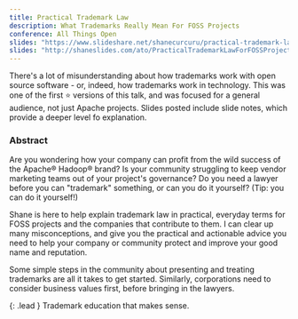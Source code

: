 ```yaml
---
title: Practical Trademark Law
description: What Trademarks Really Mean For FOSS Projects
conference: All Things Open
slides: "https://www.slideshare.net/shanecurcuru/practical-trademark-law-for-foss-projects"
slides: "http://shaneslides.com/ato/PracticalTrademarkLawForFOSSProjects-SCurcuru.pdf"
---
```


There's a lot of misunderstanding about how trademarks work with open source software - or, indeed, how trademarks work in technology.  This was one of the first :star: versions of this talk, and was focused for a general audience, not just Apache projects.  Slides posted include slide notes, which provide a deeper level fo explanation.

### Abstract

Are you wondering how your company can profit from the wild success of the Apache® Hadoop® brand? Is your community struggling to keep vendor marketing teams out of your project's governance? Do you need a lawyer before you can "trademark" something, or can you do it yourself? (Tip: you can do it yourself!) 

Shane is here to help explain trademark law in practical, everyday terms for FOSS projects and the companies that contribute to them. I can clear up many misconceptions, and give you the practical and actionable advice you need to help your company or community protect and improve your good name and reputation. 

Some simple steps in the community about presenting and treating trademarks are all it takes to get started. Similarly, corporations need to consider business values first, before bringing in the lawyers. 

{: .lead }
Trademark education that makes sense.
